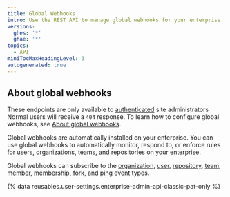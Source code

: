 ```yaml
---
title: Global Webhooks
intro: Use the REST API to manage global webhooks for your enterprise.
versions:
  ghes: '*'
  ghae: '*'
topics:
  - API
miniTocMaxHeadingLevel: 3
autogenerated: true
---
```


## About global webhooks

These endpoints are only available to [authenticated](/rest/overview/resources-in-the-rest-api#authentication) site administrators Normal users will receive a `404` response. To learn how to configure global webhooks, see [About global webhooks](/admin/monitoring-activity-in-your-enterprise/exploring-user-activity/managing-global-webhooks).

Global webhooks are automatically installed on your enterprise. You can use global webhooks to automatically monitor, respond to, or enforce rules for users, organizations, teams, and repositories on your enterprise.

Global webhooks can subscribe to the [organization](/webhooks-and-events/webhooks/webhook-events-and-payloads#organization), [user](/webhooks-and-events/webhooks/webhook-events-and-payloads#user), [repository](/webhooks-and-events/webhooks/webhook-events-and-payloads#repository), [team](/webhooks-and-events/webhooks/webhook-events-and-payloads#team), [member](/webhooks-and-events/webhooks/webhook-events-and-payloads#member), [membership](/webhooks-and-events/webhooks/webhook-events-and-payloads#membership), [fork](/webhooks-and-events/webhooks/webhook-events-and-payloads#fork), and [ping](/webhooks-and-events/webhooks/about-webhooks#ping-event) event types.

{% data reusables.user-settings.enterprise-admin-api-classic-pat-only %}


<!-- Content after this section is automatically generated -->
